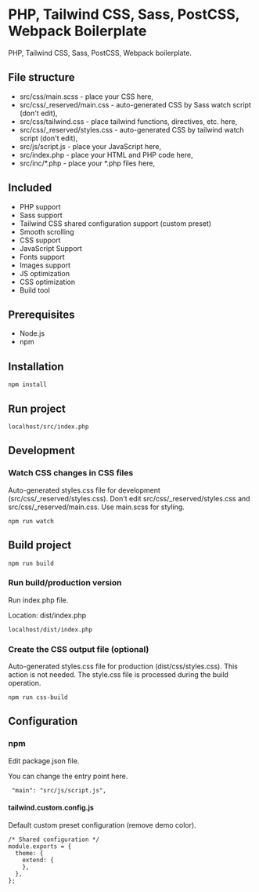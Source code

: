 # PHP, Tailwind CSS, Sass, PostCSS, Webpack Boilerplate


PHP, Tailwind CSS, Sass, PostCSS, Webpack boilerplate.

## File structure
- src/css/main.scss - place your CSS here,
- src/css/_reserved/main.css - auto-generated CSS by Sass watch script (don't edit),
- src/css/tailwind.css - place tailwind functions, directives, etc. here,
- src/css/_reserved/styles.css - auto-generated CSS by tailwind watch script (don't edit),
- src/js/script.js - place your JavaScript here,
- src/index.php - place your HTML and PHP code here,
- src/inc/*.php - place your *.php files here,

## Included

- PHP support
- Sass support
- Tailwind CSS shared configuration support (custom preset)
- Smooth scrolling
- CSS support
- JavaScript Support
- Fonts support
- Images support
- JS optimization
- CSS optimization
- Build tool  

## Prerequisites

- Node.js
- npm

## Installation

```npm install```

## Run project

``` localhost/src/index.php ```

## Development

### Watch CSS changes in CSS files

Auto-generated styles.css file for development (src/css/_reserved/styles.css).
Don't edit src/css/_reserved/styles.css and src/css/_reserved/main.css. Use main.scss for styling.

``` npm run watch ```

## Build project

``` npm run build ```

### Run build/production version

Run index.php file.

Location: dist/index.php

``` localhost/dist/index.php ```

### Create the CSS output file (optional)

Auto-generated styles.css file for production (dist/css/styles.css). This action is not needed. The style.css file is processed during the build operation.

``` npm run css-build ```

## Configuration

### npm 

Edit package.json file.

You can change the entry point here.

``` "main": "src/js/script.js",```

#### tailwind.custom.config.js

Default custom preset configuration (remove demo color).

```
/* Shared configuration */
module.exports = {
  theme: {
    extend: {
    },
  },
};
```